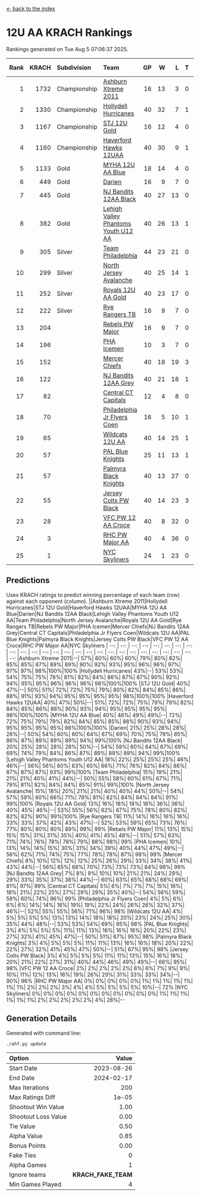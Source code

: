 [<- back to the index](readme.md)
# 12U AA KRACH Rankings
Rankings generated on Tue Aug  5 07:06:37 2025.

Rank|KRACH|Subdivision|Team|GP|W|L|T|OTW|OTL|SoS|Exp Wins|Win Diff
---:|---:|:---|:---|---:|---:|---:|---:|---:|---:|---:|---:|---:
1|1732|Championship|[Ashburn Xtreme 2011](https://gamesheetstats.com/seasons/3659/teams/141121/schedule)|16|13|3|0|1|0|475|13.8|-0.0
2|1330|Championship|[Hollydell Hurricanes](https://gamesheetstats.com/seasons/3659/teams/141133/schedule)|40|32|7|1|4|0|408|33.3|-0.0
3|1167|Championship|[STJ 12U Gold](https://gamesheetstats.com/seasons/3659/teams/141122/schedule)|16|12|4|0|1|0|493|12.8|-0.0
4|1160|Championship|[Haverford Hawks 12UAA](https://gamesheetstats.com/seasons/3659/teams/141127/schedule)|40|30|9|1|2|3|490|31.3|-0.0
5|1133|Gold|[MYHA 12U AA Blue](https://gamesheetstats.com/seasons/3659/teams/141123/schedule)|18|14|4|0|1|1|397|14.8|-0.0
6|449|Gold|[Darien](https://gamesheetstats.com/seasons/3659/teams/141125/schedule)|16|9|7|0|1|1|491|9.9|0.0
7|445|Gold|[NJ Bandits 12AA Black](https://gamesheetstats.com/seasons/3659/teams/141126/schedule)|40|27|13|0|0|2|382|27.9|0.0
8|382|Gold|[Lehigh Valley Phantoms Youth U12 AA](https://gamesheetstats.com/seasons/3659/teams/141129/schedule)|40|26|13|1|0|1|371|27.3|-0.0
9|305|Silver|[Team Philadelphia](https://gamesheetstats.com/seasons/3659/teams/141128/schedule)|44|23|21|0|3|4|525|23.8|-0.0
10|299|Silver|[North Jersey Avalanche](https://gamesheetstats.com/seasons/3659/teams/141137/schedule)|40|25|14|1|2|2|259|26.4|0.0
11|252|Silver|[Royals 12U AA Gold](https://gamesheetstats.com/seasons/3659/teams/141142/schedule)|40|23|17|0|3|1|366|23.9|0.0
12|222|Silver|[Rye Rangers TB](https://gamesheetstats.com/seasons/3659/teams/141140/schedule)|16|9|7|0|1|1|244|9.9|0.0
13|204||[Rebels PW Major](https://gamesheetstats.com/seasons/3659/teams/141138/schedule)|16|9|7|0|1|0|203|9.9|0.0
14|196||[PHA Icemen](https://gamesheetstats.com/seasons/3659/teams/141145/schedule)|10|3|7|0|0|0|701|3.8|-0.0
15|152||[Mercer Chiefs](https://gamesheetstats.com/seasons/3659/teams/141135/schedule)|40|18|19|3|3|3|335|20.4|0.0
16|122||[NJ Bandits 12AA Grey](https://gamesheetstats.com/seasons/3659/teams/141134/schedule)|40|21|18|1|2|2|218|22.4|0.0
17|82||[Central CT Capitals](https://gamesheetstats.com/seasons/3659/teams/141124/schedule)|12|4|8|0|0|2|343|4.9|0.0
18|70||[Philadelphia Jr Flyers Coen](https://gamesheetstats.com/seasons/3659/teams/141143/schedule)|16|5|10|1|0|0|391|6.4|0.0
19|65||[Wildcats 12U AA](https://gamesheetstats.com/seasons/3659/teams/141136/schedule)|40|14|25|1|0|0|307|15.4|0.0
20|57||[PAL Blue Knights](https://gamesheetstats.com/seasons/3659/teams/141139/schedule)|25|11|13|1|0|1|136|12.4|0.0
21|57||[Palmyra Black Knights](https://gamesheetstats.com/seasons/3659/teams/141130/schedule)|40|13|27|0|2|1|449|13.9|0.0
22|55||[Jersey Colts PW Black](https://gamesheetstats.com/seasons/3659/teams/141141/schedule)|40|14|23|3|1|1|195|16.4|0.0
23|28||[VFC PW 12 AA Croce](https://gamesheetstats.com/seasons/3659/teams/141131/schedule)|40|8|32|0|1|2|513|8.9|0.0
24|3||[RHC PW Major AA](https://gamesheetstats.com/seasons/3659/teams/141132/schedule)|40|4|36|0|0|1|225|4.9|0.0
25|1||[NYC Skyliners](https://gamesheetstats.com/seasons/3659/teams/141144/schedule)|24|1|23|0|0|0|116|1.9|0.0

## Predictions
Uses KRACH ratings to predict winning percentage of each team (row) against each opponent (column).
||Ashburn Xtreme 2011|Hollydell Hurricanes|STJ 12U Gold|Haverford Hawks 12UAA|MYHA 12U AA Blue|Darien|NJ Bandits 12AA Black|Lehigh Valley Phantoms Youth U12 AA|Team Philadelphia|North Jersey Avalanche|Royals 12U AA Gold|Rye Rangers TB|Rebels PW Major|PHA Icemen|Mercer Chiefs|NJ Bandits 12AA Grey|Central CT Capitals|Philadelphia Jr Flyers Coen|Wildcats 12U AA|PAL Blue Knights|Palmyra Black Knights|Jersey Colts PW Black|VFC PW 12 AA Croce|RHC PW Major AA|NYC Skyliners
| --: | --: | --: | --: | --: | --: | --: | --: | --: | --: | --: | --: | --: | --: | --: | --: | --: | --: | --: | --: | --: | --: | --: | --: | --: | --: 
|Ashburn Xtreme 2011|--| 57%| 60%| 60%| 60%| 79%| 80%| 82%| 85%| 85%| 87%| 89%| 89%| 90%| 92%| 93%| 95%| 96%| 96%| 97%| 97%| 97%| 98%|100%|100%
|Hollydell Hurricanes| 43%|--| 53%| 53%| 54%| 75%| 75%| 78%| 81%| 82%| 84%| 86%| 87%| 87%| 90%| 92%| 94%| 95%| 95%| 96%| 96%| 96%| 98%|100%|100%
|STJ 12U Gold| 40%| 47%|--| 50%| 51%| 72%| 72%| 75%| 79%| 80%| 82%| 84%| 85%| 86%| 88%| 91%| 93%| 94%| 95%| 95%| 95%| 95%| 98%|100%|100%
|Haverford Hawks 12UAA| 40%| 47%| 50%|--| 51%| 72%| 72%| 75%| 79%| 79%| 82%| 84%| 85%| 86%| 88%| 90%| 93%| 94%| 95%| 95%| 95%| 95%| 98%|100%|100%
|MYHA 12U AA Blue| 40%| 46%| 49%| 49%|--| 72%| 72%| 75%| 79%| 79%| 82%| 84%| 85%| 85%| 88%| 90%| 93%| 94%| 95%| 95%| 95%| 95%| 98%|100%|100%
|Darien| 21%| 25%| 28%| 28%| 28%|--| 50%| 54%| 60%| 60%| 64%| 67%| 69%| 70%| 75%| 79%| 85%| 86%| 87%| 89%| 89%| 89%| 94%| 99%|100%
|NJ Bandits 12AA Black| 20%| 25%| 28%| 28%| 28%| 50%|--| 54%| 59%| 60%| 64%| 67%| 69%| 69%| 74%| 79%| 84%| 86%| 87%| 89%| 89%| 89%| 94%| 99%|100%
|Lehigh Valley Phantoms Youth U12 AA| 18%| 22%| 25%| 25%| 25%| 46%| 46%|--| 56%| 56%| 60%| 63%| 65%| 66%| 71%| 76%| 82%| 84%| 86%| 87%| 87%| 87%| 93%| 99%|100%
|Team Philadelphia| 15%| 19%| 21%| 21%| 21%| 40%| 41%| 44%|--| 50%| 55%| 58%| 60%| 61%| 67%| 71%| 79%| 81%| 82%| 84%| 84%| 85%| 91%| 99%|100%
|North Jersey Avalanche| 15%| 18%| 20%| 21%| 21%| 40%| 40%| 44%| 50%|--| 54%| 57%| 59%| 60%| 66%| 71%| 78%| 81%| 82%| 84%| 84%| 84%| 91%| 99%|100%
|Royals 12U AA Gold| 13%| 16%| 18%| 18%| 18%| 36%| 36%| 40%| 45%| 46%|--| 53%| 55%| 56%| 62%| 67%| 75%| 78%| 80%| 82%| 82%| 82%| 90%| 99%|100%
|Rye Rangers TB| 11%| 14%| 16%| 16%| 16%| 33%| 33%| 37%| 42%| 43%| 47%|--| 52%| 53%| 59%| 65%| 73%| 76%| 77%| 80%| 80%| 80%| 89%| 99%| 99%
|Rebels PW Major| 11%| 13%| 15%| 15%| 15%| 31%| 31%| 35%| 40%| 41%| 45%| 48%|--| 51%| 57%| 63%| 71%| 74%| 76%| 78%| 78%| 79%| 88%| 98%| 99%
|PHA Icemen| 10%| 13%| 14%| 14%| 15%| 30%| 31%| 34%| 39%| 40%| 44%| 47%| 49%|--| 56%| 62%| 71%| 74%| 75%| 77%| 78%| 78%| 87%| 98%| 99%
|Mercer Chiefs|  8%| 10%| 12%| 12%| 12%| 25%| 26%| 29%| 33%| 34%| 38%| 41%| 43%| 44%|--| 56%| 65%| 68%| 70%| 73%| 73%| 73%| 84%| 98%| 99%
|NJ Bandits 12AA Grey|  7%|  8%|  9%| 10%| 10%| 21%| 21%| 24%| 29%| 29%| 33%| 35%| 37%| 38%| 44%|--| 60%| 63%| 65%| 68%| 68%| 69%| 81%| 97%| 99%
|Central CT Capitals|  5%|  6%|  7%|  7%|  7%| 15%| 16%| 18%| 21%| 22%| 25%| 27%| 29%| 29%| 35%| 40%|--| 54%| 56%| 59%| 59%| 60%| 74%| 96%| 99%
|Philadelphia Jr Flyers Coen|  4%|  5%|  6%|  6%|  6%| 14%| 14%| 16%| 19%| 19%| 22%| 24%| 26%| 26%| 32%| 37%| 46%|--| 52%| 55%| 55%| 56%| 71%| 96%| 98%
|Wildcats 12U AA|  4%|  5%|  5%|  5%|  5%| 13%| 13%| 14%| 18%| 18%| 20%| 23%| 24%| 25%| 30%| 35%| 44%| 48%|--| 53%| 53%| 54%| 69%| 95%| 98%
|PAL Blue Knights|  3%|  4%|  5%|  5%|  5%| 11%| 11%| 13%| 16%| 16%| 18%| 20%| 22%| 23%| 27%| 32%| 41%| 45%| 47%|--| 50%| 51%| 67%| 95%| 98%
|Palmyra Black Knights|  3%|  4%|  5%|  5%|  5%| 11%| 11%| 13%| 16%| 16%| 18%| 20%| 22%| 22%| 27%| 32%| 41%| 45%| 47%| 50%|--| 51%| 67%| 95%| 98%
|Jersey Colts PW Black|  3%|  4%|  5%|  5%|  5%| 11%| 11%| 13%| 15%| 16%| 18%| 20%| 21%| 22%| 27%| 31%| 40%| 44%| 46%| 49%| 49%|--| 66%| 95%| 98%
|VFC PW 12 AA Croce|  2%|  2%|  2%|  2%|  2%|  6%|  6%|  7%|  9%|  9%| 10%| 11%| 12%| 13%| 16%| 19%| 26%| 29%| 31%| 33%| 33%| 34%|--| 90%| 96%
|RHC PW Major AA|  0%|  0%|  0%|  0%|  0%|  1%|  1%|  1%|  1%|  1%|  1%|  1%|  2%|  2%|  2%|  3%|  4%|  4%|  5%|  5%|  5%|  5%| 10%|--| 72%
|NYC Skyliners|  0%|  0%|  0%|  0%|  0%|  0%|  0%|  0%|  0%|  0%|  0%|  1%|  1%|  1%|  1%|  1%|  1%|  2%|  2%|  2%|  2%|  2%|  4%| 28%|--

## Generation Details

Generated with command line:
```
./ahf.py update
```

| Option | Value |
| :----- | ----: |
| Start Date | 2023-08-26 |
| End Date | 2024-02-17 |
| Max Iterations | 200 |
| Max Ratings Diff | 1e-05 |
| Shootout Win Value | 1.00 |
| Shootout Loss Value | 0.00 |
| Tie Value | 0.50 |
| Alpha Value | 0.85 |
| Bonus Points | 0.00 |
| Fake Ties | 0 |
| Alpha Games | 1 |
| Ignore teams | __KRACH_FAKE_TEAM__ |
| Min Games Played | 4 |

